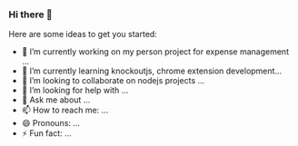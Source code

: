 ### Hi there 👋

Here are some ideas to get you started:

- 🔭 I’m currently working on my person project for expense management ...
- 🌱 I’m currently learning  knockoutjs, chrome extension development...
- 👯 I’m looking to collaborate on nodejs projects ...
- 🤔 I’m looking for help with ...
- 💬 Ask me about ...
- 📫 How to reach me: ...
- 😄 Pronouns: ...
- ⚡ Fun fact: ...


